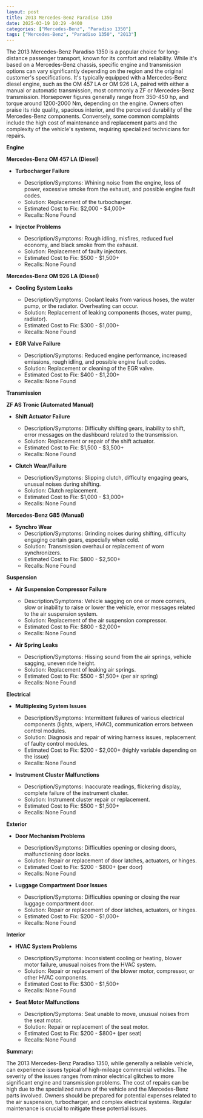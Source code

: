 ```yaml
---
layout: post
title: 2013 Mercedes-Benz Paradiso 1350
date: 2025-03-19 10:29 -0400
categories: ["Mercedes-Benz", "Paradiso 1350"]
tags: ["Mercedes-Benz", "Paradiso 1350", "2013"]
---
```

The 2013 Mercedes-Benz Paradiso 1350 is a popular choice for long-distance passenger transport, known for its comfort and reliability. While it's based on a Mercedes-Benz chassis, specific engine and transmission options can vary significantly depending on the region and the original customer's specifications. It's typically equipped with a Mercedes-Benz diesel engine, such as the OM 457 LA or OM 926 LA, paired with either a manual or automatic transmission, most commonly a ZF or Mercedes-Benz transmission. Horsepower figures generally range from 350-450 hp, and torque around 1200-2000 Nm, depending on the engine. Owners often praise its ride quality, spacious interior, and the perceived durability of the Mercedes-Benz components. Conversely, some common complaints include the high cost of maintenance and replacement parts and the complexity of the vehicle's systems, requiring specialized technicians for repairs.

**Engine**

**Mercedes-Benz OM 457 LA (Diesel)**

*   **Turbocharger Failure**
    *   Description/Symptoms: Whining noise from the engine, loss of power, excessive smoke from the exhaust, and possible engine fault codes.
    *   Solution: Replacement of the turbocharger.
    *   Estimated Cost to Fix: $2,000 - $4,000+
    *   Recalls: None Found

*   **Injector Problems**
    *   Description/Symptoms: Rough idling, misfires, reduced fuel economy, and black smoke from the exhaust.
    *   Solution: Replacement of faulty injectors.
    *   Estimated Cost to Fix: $500 - $1,500+
    *   Recalls: None Found

**Mercedes-Benz OM 926 LA (Diesel)**

*   **Cooling System Leaks**
    *   Description/Symptoms: Coolant leaks from various hoses, the water pump, or the radiator. Overheating can occur.
    *   Solution: Replacement of leaking components (hoses, water pump, radiator).
    *   Estimated Cost to Fix: $300 - $1,000+
    *   Recalls: None Found

*   **EGR Valve Failure**
    *   Description/Symptoms: Reduced engine performance, increased emissions, rough idling, and possible engine fault codes.
    *   Solution: Replacement or cleaning of the EGR valve.
    *   Estimated Cost to Fix: $400 - $1,200+
    *   Recalls: None Found

**Transmission**

**ZF AS Tronic (Automated Manual)**

*   **Shift Actuator Failure**
    *   Description/Symptoms: Difficulty shifting gears, inability to shift, error messages on the dashboard related to the transmission.
    *   Solution: Replacement or repair of the shift actuator.
    *   Estimated Cost to Fix: $1,500 - $3,500+
    *   Recalls: None Found

*   **Clutch Wear/Failure**
    *   Description/Symptoms: Slipping clutch, difficulty engaging gears, unusual noises during shifting.
    *   Solution: Clutch replacement.
    *   Estimated Cost to Fix: $1,000 - $3,000+
    *   Recalls: None Found

**Mercedes-Benz G85 (Manual)**

*   **Synchro Wear**
    *   Description/Symptoms: Grinding noises during shifting, difficulty engaging certain gears, especially when cold.
    *   Solution: Transmission overhaul or replacement of worn synchronizers.
    *   Estimated Cost to Fix: $800 - $2,500+
    *   Recalls: None Found

**Suspension**

*   **Air Suspension Compressor Failure**
    *   Description/Symptoms: Vehicle sagging on one or more corners, slow or inability to raise or lower the vehicle, error messages related to the air suspension system.
    *   Solution: Replacement of the air suspension compressor.
    *   Estimated Cost to Fix: $800 - $2,000+
    *   Recalls: None Found

*   **Air Spring Leaks**
    *   Description/Symptoms: Hissing sound from the air springs, vehicle sagging, uneven ride height.
    *   Solution: Replacement of leaking air springs.
    *   Estimated Cost to Fix: $500 - $1,500+ (per air spring)
    *   Recalls: None Found

**Electrical**

*   **Multiplexing System Issues**
    *   Description/Symptoms: Intermittent failures of various electrical components (lights, wipers, HVAC), communication errors between control modules.
    *   Solution: Diagnosis and repair of wiring harness issues, replacement of faulty control modules.
    *   Estimated Cost to Fix: $200 - $2,000+ (highly variable depending on the issue)
    *   Recalls: None Found

*   **Instrument Cluster Malfunctions**
    *   Description/Symptoms: Inaccurate readings, flickering display, complete failure of the instrument cluster.
    *   Solution: Instrument cluster repair or replacement.
    *   Estimated Cost to Fix: $500 - $1,500+
    *   Recalls: None Found

**Exterior**

*   **Door Mechanism Problems**
    *   Description/Symptoms: Difficulties opening or closing doors, malfunctioning door locks.
    *   Solution: Repair or replacement of door latches, actuators, or hinges.
    *   Estimated Cost to Fix: $200 - $800+ (per door)
    *   Recalls: None Found

*   **Luggage Compartment Door Issues**
    *   Description/Symptoms: Difficulties opening or closing the rear luggage compartment door.
    *   Solution: Repair or replacement of door latches, actuators, or hinges.
    *   Estimated Cost to Fix: $200 - $1,000+
    *   Recalls: None Found

**Interior**

*   **HVAC System Problems**
    *   Description/Symptoms: Inconsistent cooling or heating, blower motor failure, unusual noises from the HVAC system.
    *   Solution: Repair or replacement of the blower motor, compressor, or other HVAC components.
    *   Estimated Cost to Fix: $300 - $1,500+
    *   Recalls: None Found

*   **Seat Motor Malfunctions**
    *   Description/Symptoms: Seat unable to move, unusual noises from the seat motor.
    *   Solution: Repair or replacement of the seat motor.
    *   Estimated Cost to Fix: $200 - $800+ (per seat)
    *   Recalls: None Found

**Summary:**

The 2013 Mercedes-Benz Paradiso 1350, while generally a reliable vehicle, can experience issues typical of high-mileage commercial vehicles. The severity of the issues ranges from minor electrical glitches to more significant engine and transmission problems. The cost of repairs can be high due to the specialized nature of the vehicle and the Mercedes-Benz parts involved. Owners should be prepared for potential expenses related to the air suspension, turbocharger, and complex electrical systems. Regular maintenance is crucial to mitigate these potential issues.

